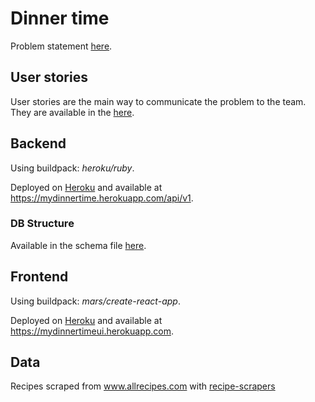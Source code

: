 # Dinner time

Problem statement [here][problem].

## User stories

User stories are the main way to communicate the problem to the team. They are
available in the [here][stories].

## Backend

Using buildpack: _heroku/ruby_.

Deployed on [Heroku][heroku] and available at
<https://mydinnertime.herokuapp.com/api/v1>.

### DB Structure

Available in the schema file [here][schema].

## Frontend

Using buildpack: _mars/create-react-app_.

Deployed on [Heroku][heroku] and available at
<https://mydinnertimeui.herokuapp.com>.

## Data

Recipes scraped from www.allrecipes.com with [recipe-scrapers][recipe-scrapers]

<!-- References -->

[heroku]: https://heroku.com
[problem]: ./PROBLEM.md
[recipe-scrapers]: https://github.com/hhursev/recipe-scrapers
[schema]: ./backend/db/schema.rb
[stories]: ./USER_STORIES.md
